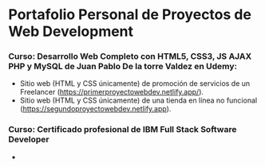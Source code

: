 # Portafolio Personal de Proyectos de Web Development

### Curso: Desarrollo Web Completo con HTML5, CSS3, JS AJAX PHP y MySQL de Juan Pablo De la torre Valdez en Udemy:
- Sitio web (HTML y CSS únicamente) de promoción de servicios de un Freelancer (https://primerproyectowebdev.netlify.app/).
- Sitio web (HTML y CSS únicamente) de una tienda en línea no funcional (https://segundoproyectowebdev.netlify.app).

### Curso: Certificado profesional de IBM Full Stack Software Developer
- 
